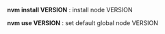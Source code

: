 **nvm install VERSION** : install node VERSION

**nvm use VERSION** : set default global node VERSION